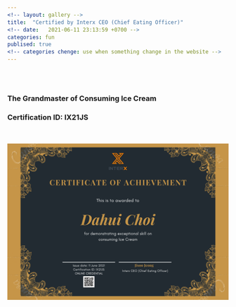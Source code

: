 ```yaml
---
<!-- layout: gallery -->
title:  "Certified by Interx CEO (Chief Eating Officer)"
<!-- date:   2021-06-11 23:13:59 +0700 -->
categories: fun
publised: true
<!-- categories chenge: use when something change in the website -->
---
```

<br/><br/>
### The Grandmaster of Consuming Ice Cream
<!-- ### Issued on:  June 11, 2021 -->
### Certification ID: IX21JS

<!-- <embed src="https://oattao.github.io/dh.pdf" width="1660" height="1192px" /> -->
<br/><br/>
<img src="images/certifications/dh.png" align="center" class="img-responsive" alt="">


<!-- ![](https://github.com/oattao/oattao.github.io/blob/master/images/certifications/dh.png) -->